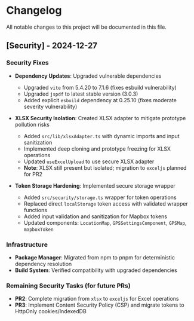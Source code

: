 # Changelog

All notable changes to this project will be documented in this file.

## [Security] - 2024-12-27

### Security Fixes

- **Dependency Updates**: Upgraded vulnerable dependencies
  - Upgraded `vite` from 5.4.20 to 7.1.6 (fixes esbuild vulnerability)
  - Upgraded `jspdf` to latest stable version (3.0.3)
  - Added explicit `esbuild` dependency at 0.25.10 (fixes moderate severity vulnerability)
  
- **XLSX Security Isolation**: Created XLSX adapter to mitigate prototype pollution risks
  - Added `src/lib/xlsxAdapter.ts` with dynamic imports and input sanitization
  - Implemented deep cloning and prototype freezing for XLSX operations
  - Updated `useExcelUpload` to use secure XLSX adapter
  - **Note**: XLSX still present but isolated; migration to `exceljs` planned for PR2
  
- **Token Storage Hardening**: Implemented secure storage wrapper
  - Added `src/security/storage.ts` wrapper for token operations
  - Replaced direct `localStorage` token access with validated wrapper functions
  - Added input validation and sanitization for Mapbox tokens
  - Updated components: `LocationMap`, `GPSSettingsComponent`, `GPSMap`, `mapboxToken`

### Infrastructure

- **Package Manager**: Migrated from npm to pnpm for deterministic dependency resolution
- **Build System**: Verified compatibility with upgraded dependencies

### Remaining Security Tasks (for future PRs)

- **PR2**: Complete migration from `xlsx` to `exceljs` for Excel operations
- **PR3**: Implement Content Security Policy (CSP) and migrate tokens to HttpOnly cookies/IndexedDB